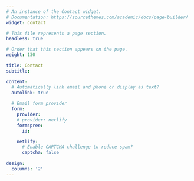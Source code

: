 ```yaml
---
# An instance of the Contact widget.
# Documentation: https://sourcethemes.com/academic/docs/page-builder/
widget: contact

# This file represents a page section.
headless: true

# Order that this section appears on the page.
weight: 130

title: Contact
subtitle:

content:
  # Automatically link email and phone or display as text?
  autolink: true
  
  # Email form provider
  form:
    provider:
    # provider: netlify
    formspree:
      id:

    netlify:
      # Enable CAPTCHA challenge to reduce spam?
      captcha: false
  
design:
  columns: '2'
---
```

